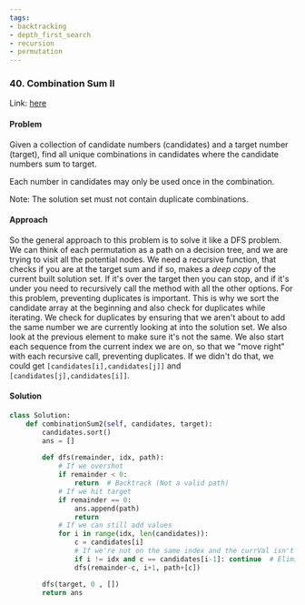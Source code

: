 ```yaml
---
tags:
- backtracking
- depth_first_search
- recursion
- permutation
---
```


### 40. Combination Sum II

Link: [here](https://leetcode.com/problems/combination-sum-ii/)

#### Problem
Given a collection of candidate numbers (candidates) and a target number (target), find all unique combinations in candidates where the candidate numbers sum to target.

Each number in candidates may only be used once in the combination.

Note: The solution set must not contain duplicate combinations.

#### Approach
So the general approach to this problem is to solve it like a DFS problem. We can think of each permutation as a path on a decision tree, and we are trying to visit all the potential nodes. 
We need a recursive function, that checks if you are at the target sum and if so, makes a *deep copy* of the current built solution set. If it's over the target then you can stop, and if it's under you need to recursively call the method with all the other options.
For this problem, preventing duplicates is important. This is why we sort the candidate array at the beginning and also check for duplicates while iterating. We check for duplicates by ensuring that we aren't about to add the same number we are currently looking at into the solution set. We also look at the previous element to make sure it's not the same. We also start each sequence from the current index we are on, so that we "move right" with each recursive call, preventing duplicates. If we didn't do that, we could get `[candidates[i],candidates[j]]` and `[candidates[j],candidates[i]]`.

#### Solution
```python 
class Solution:
    def combinationSum2(self, candidates, target):
        candidates.sort()
        ans = []
        
        def dfs(remainder, idx, path):
            # If we overshot
            if remainder < 0:
                return  # Backtrack (Not a valid path)
            # If we hit target
            if remainder == 0:
                ans.append(path)
                return
            # If we can still add values
            for i in range(idx, len(candidates)):
                c = candidates[i]
                # If we're not on the same index and the currVal isn't a dupe
                if i != idx and c == candidates[i-1]: continue  # Eliminates duplicates
                dfs(remainder-c, i+1, path+[c])

        dfs(target, 0 , [])
        return ans
```
